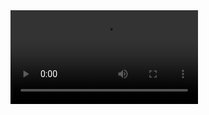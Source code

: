 

<video autoplay=true src="https://user-images.githubusercontent.com/28539842/212809925-e75ecfab-51c6-4cfa-afa6-30e641197ffc.MP4">
</video>
